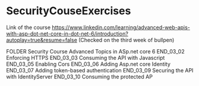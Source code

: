 # SecurityCouseExercises

Link of the course https://www.linkedin.com/learning/advanced-web-apis-with-asp-dot-net-core-in-dot-net-6/introduction?autoplay=true&resume=false
(Checked on the third week of bullpen)

FOLDER Security Course Advanced Topics in ASp.net core 6
END_03_02 Enforcing HTTPS
END_03_03 Consuming the API with Javascript
END_03_05 Enabling Cors
END_03_06 Adding Asp.net core Identity
END_03_07 Adding token-based authentication
END_03_09 Securing the API with IdentityServer
END_03_10 Consuming the protected AP
